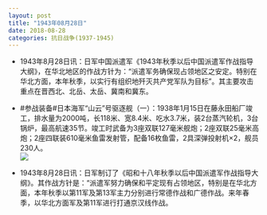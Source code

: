 ```yaml
---
layout: post
title: "1943年08月28日"
date: 2018-08-28
categories: 抗日战争(1937-1945)
---
```


<meta name="referrer" content="no-referrer" />

- 1943年8月28日讯：日军中国派遣军《1943年秋季以后中国派遣军作战指导大纲》，在华北地区的作战方针为：“派遣军务确保现占领地区之安定。特别在华北方面，本年秋季，以实行有组织地歼灭共产党军队为目标”。其主要攻击重点在晋西北、北岳、太岳、冀南和冀东。 

- #参战装备#日本海军“山云”号驱逐舰（一）：1938年1月15日在藤永田船厂竣工，排水量为2000吨，长118米、宽8.4米、吃水3.7米，装2台蒸汽轮机，3台锅炉，最高航速35节。竣工时武备为3座双联127毫米舰炮；2座双联25毫米高炮；2座四联装610毫米鱼雷发射管，配备16枚鱼雷，2具深弹投射机×2，舰员230人。 <br/><img src="https://wx4.sinaimg.cn/large/aca367d8ly1fup6ottlnxj20d6085jrm.jpg" />

- 1943年8月28日讯：日军制订了《昭和十八年秋季以后中国派遣军作战指导大纲》。其作战方针是：“派遣军努力确保和平定现有占领地区，特别是在华北方面，本年秋季以第11军及第13军主力分别进行常德作战和广德作战。来年春季，以华北方面军及第11军进行打通京汉线作战。 

